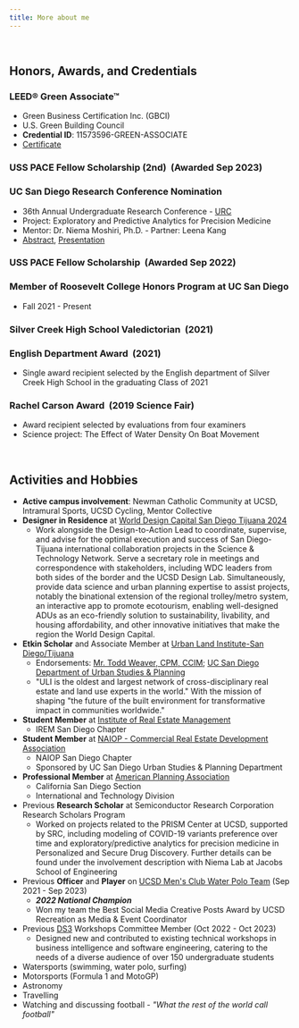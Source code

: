 ```yaml
---
title: More about me
---
```


<br>

## Honors, Awards, and Credentials

### <strong>LEED® Green Associate™</strong> 
- Green Business Certification Inc. (GBCI)
- U.S. Green Building Council
- <b>Credential ID</b>: 11573596-GREEN-ASSOCIATE
- [Certificate](https://drive.google.com/file/d/1YU757V6byP5l1xHB4kHaaU5J10i-yP-G/view?usp=sharing)

### <strong>USS PACE Fellow Scholarship (2nd)</strong> &nbsp;(Awarded Sep 2023)

### <strong>UC San Diego Research Conference Nomination</strong> &nbsp;

- 36th Annual Undergraduate Research Conference - [URC](https://ugresearch.ucsd.edu/conferences/urc/index.html)
- Project: Exploratory and Predictive Analytics for Precision Medicine
- Mentor: Dr. Niema Moshiri, Ph.D. - Partner: Leena Kang
- [Abstract](https://docs.google.com/document/d/16UkCG_ptWlpY3uPCGznbqmvEvIEiK-RRCa2PS1CQOdI/edit?usp=sharing), [Presentation](https://docs.google.com/presentation/d/1aqVowjzhOdr6CZl97x-Wt2LKBY4JZqP8AvenDN7Zxuw/edit?usp=sharing)

### <strong>USS PACE Fellow Scholarship</strong> &nbsp;(Awarded Sep 2022)

### <strong>Member of Roosevelt College Honors Program at UC San Diego</strong>

- Fall 2021 - Present

### <strong>Silver Creek High School Valedictorian</strong> &nbsp;(2021)

### <strong>English Department Award</strong> &nbsp;(2021)

- Single award recipient selected by the English department of Silver Creek High School in the graduating Class of 2021

### <strong>Rachel Carson Award</strong> &nbsp;(2019 Science Fair) 

- Award recipient selected by evaluations from four examiners
- Science project: The Effect of Water Density On Boat Movement

<br>

## Activities and Hobbies

- <b>Active campus involvement</b>: Newman Catholic Community at UCSD, Intramural Sports, UCSD Cycling, Mentor Collective
- <b>Designer in Residence</b> at [World Design Capital San Diego Tijuana 2024](https://wdc2024.org/)
    - Work alongside the Design-to-Action Lead to coordinate, supervise, and advise for the optimal execution and success of San Diego-Tijuana international collaboration projects in the Science & Technology Network. Serve a secretary role in meetings and correspondence with stakeholders, including WDC leaders from both sides of the border and the UCSD Design Lab. Simultaneously, provide data science and urban planning expertise to assist projects, notably the binational extension of the regional trolley/metro system, an interactive app to promote ecotourism, enabling well-designed ADUs as an eco-friendly solution to sustainability, livability, and housing affordability, and other innovative initiatives that make the region the World Design Capital.
- <b>Etkin Scholar</b> and Associate Member at [Urban Land Institute-San Diego/Tijuana](https://sandiego-tijuana.uli.org/)
    - Endorsements: [Mr. Todd Weaver, CPM, CCIM](https://synergycre.com/); [UC San Diego Department of Urban Studies & Planning](https://usp.ucsd.edu/)
    - "ULI is the oldest and largest network of cross-disciplinary real estate and land use experts in the world." With the mission of shaping "the future of the built environment for transformative impact in communities worldwide."
- <b>Student Member</b> at [Institute of Real Estate Management](https://www.irem.org/)
    - IREM San Diego Chapter
- <b>Student Member</b> at [NAIOP - Commercial Real Estate Development Association](https://www.naiop.org/)
    - NAIOP San Diego Chapter
    - Sponsored by UC San Diego Urban Studies & Planning Department
- <b>Professional Member</b> at [American Planning Association](https://www.planning.org/)
    - California San Diego Section
    - International and Technology Division
- Previous <b>Research Scholar</b> at Semiconductor Research Corporation Research Scholars Program
    - Worked on projects related to the PRISM Center at UCSD, supported by SRC, including modeling of COVID-19 variants preference over time and exploratory/predictive analytics for precision medicine in Personalized and Secure Drug Discovery. Further details can be found under the involvement description with Niema Lab at Jacobs School of Engineering
- Previous <b>Officer</b> and <b>Player</b> on [UCSD Men's Club Water Polo Team](https://recreation.ucsd.edu/competitive-sports/m-water-polo/) (Sep 2021 - Sep 2023)
    - <strong><em>2022 National Champion</em></strong>
    - Won my team the Best Social Media Creative Posts Award by UCSD Recreation as Media & Event Coordinator
- Previous [DS3](https://www.ds3ucsd.com/) Workshops Committee Member (Oct 2022 - Oct 2023)
    - Designed new and contributed to existing technical workshops in business intelligence and software engineering, catering to the needs of a diverse audience of over 150 undergraduate students
- Watersports (swimming, water polo, surfing)
- Motorsports (Formula 1 and MotoGP)
- Astronomy
- Travelling
- Watching and discussing football <em>- "What the rest of the world call football"</em>
